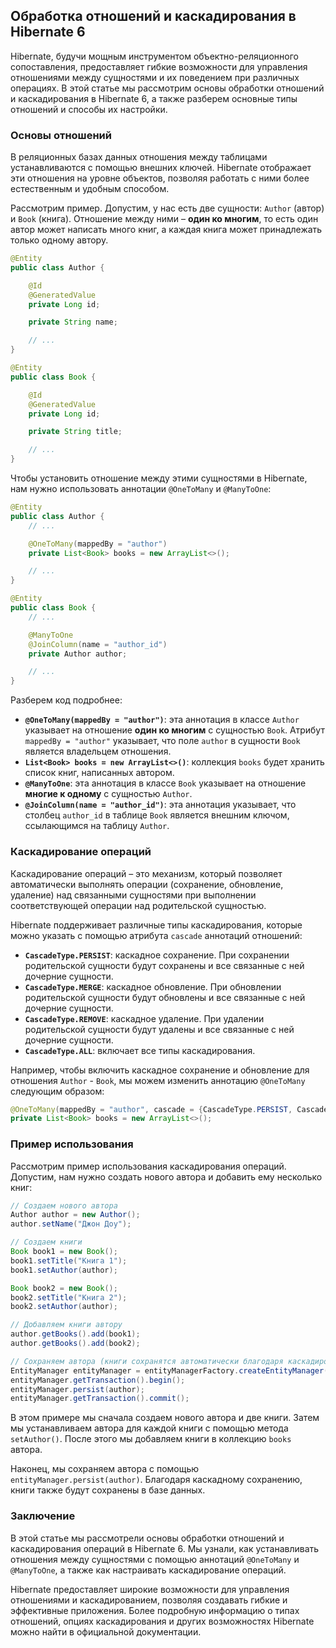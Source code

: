 ## Обработка отношений и каскадирования в Hibernate 6

Hibernate, будучи мощным инструментом объектно-реляционного сопоставления, предоставляет гибкие возможности для управления отношениями между сущностями и их поведением при различных операциях. В этой статье мы рассмотрим основы обработки отношений и каскадирования в Hibernate 6, а также разберем основные типы отношений и способы их настройки.

### Основы отношений

В реляционных базах данных отношения между таблицами устанавливаются с помощью внешних ключей. Hibernate отображает эти отношения на уровне объектов, позволяя работать с ними более естественным и удобным способом.

Рассмотрим пример. Допустим, у нас есть две сущности: `Author` (автор) и `Book` (книга). Отношение между ними – **один ко многим**, то есть один автор может написать много книг, а каждая книга может принадлежать только одному автору.

```java
@Entity
public class Author {

    @Id
    @GeneratedValue
    private Long id;

    private String name;

    // ...
}

@Entity
public class Book {

    @Id
    @GeneratedValue
    private Long id;

    private String title;

    // ...
}
```

Чтобы установить отношение между этими сущностями в Hibernate, нам нужно использовать аннотации `@OneToMany` и `@ManyToOne`:

```java
@Entity
public class Author {
    // ...

    @OneToMany(mappedBy = "author")
    private List<Book> books = new ArrayList<>();

    // ...
}

@Entity
public class Book {
    // ...

    @ManyToOne
    @JoinColumn(name = "author_id")
    private Author author;

    // ...
}
```

Разберем код подробнее:

* **`@OneToMany(mappedBy = "author")`**: эта аннотация в классе `Author` указывает на отношение **один ко многим** с сущностью `Book`. Атрибут `mappedBy = "author"` указывает, что поле `author` в сущности `Book` является владельцем отношения.
* **`List<Book> books = new ArrayList<>()`**: коллекция `books` будет хранить список книг, написанных автором.
* **`@ManyToOne`**: эта аннотация в классе `Book` указывает на отношение **многие к одному** с сущностью `Author`.
* **`@JoinColumn(name = "author_id")`**: эта аннотация указывает, что столбец `author_id` в таблице `Book` является внешним ключом, ссылающимся на таблицу `Author`.

### Каскадирование операций

Каскадирование операций – это механизм, который позволяет автоматически выполнять операции (сохранение, обновление, удаление) над связанными сущностями при выполнении соответствующей операции над родительской сущностью.

Hibernate поддерживает различные типы каскадирования, которые можно указать с помощью атрибута `cascade` аннотаций отношений:

* **`CascadeType.PERSIST`**: каскадное сохранение. При сохранении родительской сущности будут сохранены и все связанные с ней дочерние сущности.
* **`CascadeType.MERGE`**: каскадное обновление. При обновлении родительской сущности будут обновлены и все связанные с ней дочерние сущности.
* **`CascadeType.REMOVE`**: каскадное удаление. При удалении родительской сущности будут удалены и все связанные с ней дочерние сущности.
* **`CascadeType.ALL`**: включает все типы каскадирования.

Например, чтобы включить каскадное сохранение и обновление для отношения `Author` - `Book`, мы можем изменить аннотацию `@OneToMany` следующим образом:

```java
@OneToMany(mappedBy = "author", cascade = {CascadeType.PERSIST, CascadeType.MERGE})
private List<Book> books = new ArrayList<>();
```

### Пример использования

Рассмотрим пример использования каскадирования операций. Допустим, нам нужно создать нового автора и добавить ему несколько книг:

```java
// Создаем нового автора
Author author = new Author();
author.setName("Джон Доу");

// Создаем книги
Book book1 = new Book();
book1.setTitle("Книга 1");
book1.setAuthor(author);

Book book2 = new Book();
book2.setTitle("Книга 2");
book2.setAuthor(author);

// Добавляем книги автору
author.getBooks().add(book1);
author.getBooks().add(book2);

// Сохраняем автора (книги сохранятся автоматически благодаря каскадированию)
EntityManager entityManager = entityManagerFactory.createEntityManager();
entityManager.getTransaction().begin();
entityManager.persist(author);
entityManager.getTransaction().commit();
```

В этом примере мы сначала создаем нового автора и две книги. Затем мы устанавливаем автора для каждой книги с помощью метода `setAuthor()`. После этого мы добавляем книги в коллекцию `books` автора.

Наконец, мы сохраняем автора с помощью `entityManager.persist(author)`. Благодаря каскадному сохранению, книги также будут сохранены в базе данных.

### Заключение

В этой статье мы рассмотрели основы обработки отношений и каскадирования операций в Hibernate 6. Мы узнали, как устанавливать отношения между сущностями с помощью аннотаций `@OneToMany` и `@ManyToOne`, а также как настраивать каскадирование операций. 

Hibernate предоставляет широкие возможности для управления отношениями и каскадированием, позволяя создавать гибкие и эффективные приложения. Более подробную информацию о типах отношений, опциях каскадирования и других возможностях Hibernate можно найти в официальной документации. 
